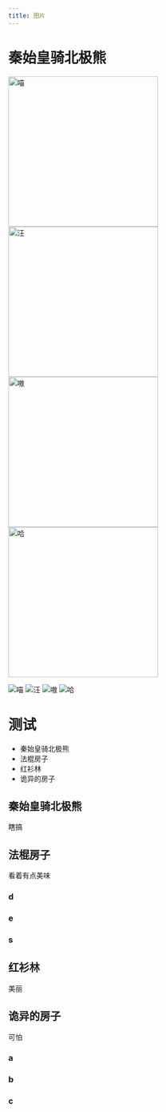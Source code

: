```yaml
---
title: 图片
---
```


# 秦始皇骑北极熊
<img src="/images/s1.png" alt="喵" width="300" />
<img src="/images/s2.png" alt="汪" width="300" />
<img src="/images/s3.png" alt="嗷" width="300" />
<img src="/images/s4.png" alt="哈" width="300" />

![喵](/images/s1.png)
![汪](/images/s2.png)
![嗷](/images/s3.png)
![哈](/images/s4.png)

# 测试
- 秦始皇骑北极熊
- 法棍房子
- 红衫林
- 诡异的房子

## 秦始皇骑北极熊
瞎搞

## 法棍房子
看着有点美味
### d
### e
### s

## 红衫林
美丽

## 诡异的房子
可怕
### a
### b
### c